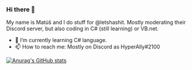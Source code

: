 ### Hi there 👋
My name is Matúš and I do stuff for @letshashit.
Mostly moderating their Discord  server, but also coding in C# (still learning) or VB.net.
- 🌱 I’m currently learning C# language.
- 📫 How to reach me: Mostly on Discord as HyperAlly#2100


[![Anurag's GitHub stats](https://github-readme-stats.vercel.app/api?username=JustFragger)](https://github.com/anuraghazra/github-readme-stats)
<!--
**JustFragger/JustFragger** is a ✨ _special_ ✨ repository because its `README.md` (this file) appears on your GitHub profile.

Here are some ideas to get you started:

- 🔭 I’m currently working on ...
- 🌱 I’m currently learning ...
- 👯 I’m looking to collaborate on ...
- 🤔 I’m looking for help with ...
- 💬 Ask me about ...
- 📫 How to reach me: ...
- 😄 Pronouns: ...
- ⚡ Fun fact: ...
-->

